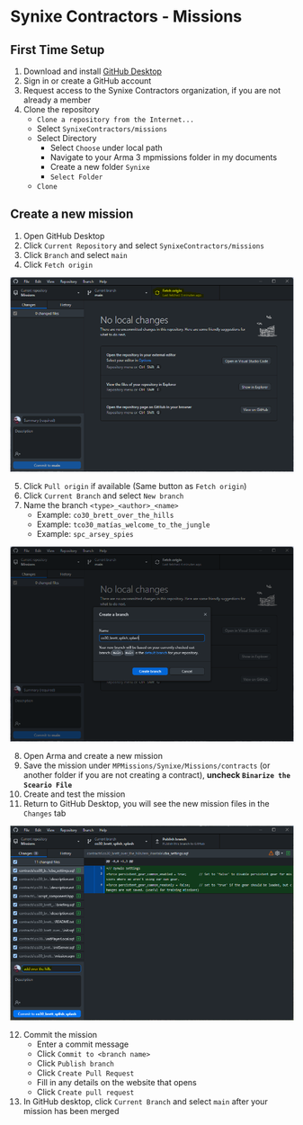 # Synixe Contractors - Missions

## First Time Setup

1. Download and install [GitHub Desktop](https://desktop.github.com/)
2. Sign in or create a GitHub account
3. Request access to the Synixe Contractors organization, if you are not already a member
4. Clone the repository
    - `Clone a repository from the Internet...`
    - Select `SynixeContractors/missions`
    - Select Directory
        - Select `Choose` under local path
        - Navigate to your Arma 3 mpmissions folder in my documents
        - Create a new folder `Synixe`
        - `Select Folder`
    - `Clone`

## Create a new mission

1. Open GitHub Desktop
2. Click `Current Repository` and select `SynixeContractors/missions`
3. Click `Branch` and select `main`
4. Click `Fetch origin`

![Fetch Origin](.github/docs/github_01_fetch_origin.png)

5. Click `Pull origin` if available (Same button as `Fetch origin`)
6. Click `Current Branch` and select `New branch`
7. Name the branch `<type>_<author>_<name>`
    - Example: `co30_brett_over_the_hills`
    - Example: `tco30_matías_welcome_to_the_jungle`
    - Example: `spc_arsey_spies`

![New Branch](.github/docs/github_02_branch.png)

8. Open Arma and create a new mission
9. Save the mission under `MPMissions/Synixe/Missions/contracts` (or another folder if you are not creating a contract), **uncheck `Binarize the Sceario File`**
10. Create and test the mission
11. Return to GitHub Desktop, you will see the new mission files in the `Changes` tab

![Commit](.github/docs/github_03_commit_summary.png)

12. Commit the mission
    - Enter a commit message
    - Click `Commit to <branch name>`
    - Click `Publish branch`
    - Click `Create Pull Request`
    - Fill in any details on the website that opens
    - Click `Create pull request`
13. In GitHub desktop, click `Current Branch` and select `main` after your mission has been merged
